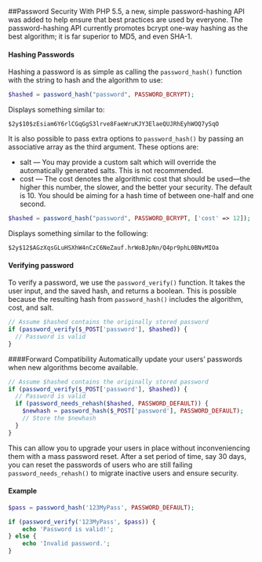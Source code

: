 ##Password Security
With PHP 5.5, a new, simple password-hashing API was added to help ensure that best practices are used by everyone. The password-hashing API currently promotes bcrypt one-way hashing as the best algorithm; it is far superior to MD5, and even SHA-1.

#### Hashing Passwords
Hashing a password is as simple as calling the ```password_hash()``` function with the string to hash and the algorithm to use:
```php
$hashed = password_hash("password", PASSWORD_BCRYPT);
```
Displays something similar to:
```
$2y$10$zEsiam6Y6rlCGqGgS3lrve8FaeWruKJY3ElaeQUJRhEyhWOQ7ySqO
```
It is also possible to pass extra options to ```password_hash()``` by passing an associative array as the third argument. These options are:
- salt — You may provide a custom salt which will override the automatically generated salts. This is not recommended.
- cost — The cost denotes the algorithmic cost that should be used—the higher this number, the slower, and the better your security. The
default is 10. You should be aiming for a hash time of between one-half and one second.
```php
$hashed = password_hash("password", PASSWORD_BCRYPT, ['cost' => 12]);
```
Displays something similar to the following:
```
$2y$12$AGzXqsGLuHSXhW4nCzC6NeZauf.hrWoBJpNn/Q4pr9phL0BNvMIOa
```
#### Verifying password
To verify a password, we use the ```password_verify()``` function. It takes the user input, and the saved hash, and returns a boolean. This is possible because the resulting hash from ```password_hash()``` includes the algorithm, cost, and salt.
```php
// Assume $hashed contains the originally stored password
if (password_verify($_POST['password'], $hashed)) {
  // Password is valid
}
```

####Forward Compatibility
Automatically update your users’ passwords when new algorithms become available.
```php
// Assume $hashed contains the originally stored password
if (password_verify($_POST['password'], $hashed)) {
  // Password is valid
  if (password_needs_rehash($hashed, PASSWORD_DEFAULT)) {
    $newhash = password_hash($_POST['password'], PASSWORD_DEFAULT);
    // Store the $newhash
  }
}
```
This can allow you to upgrade your users in place without inconveniencing
them with a mass password reset. After a set period of time, say
30 days, you can reset the passwords of users who are still failing
```password_needs_rehash()``` to migrate inactive users and ensure security.


#### Example
```php
$pass = password_hash('123MyPass', PASSWORD_DEFAULT);

if (password_verify('123MyPass', $pass)) {
    echo 'Password is valid!';
} else {
    echo 'Invalid password.';
}
```
